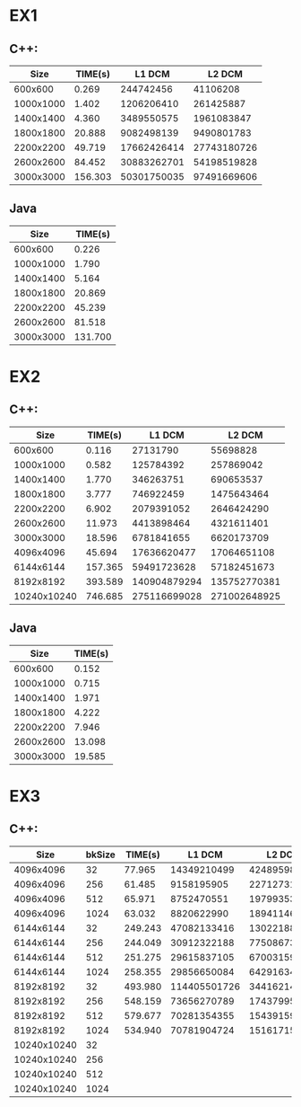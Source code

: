 # EX1
## C++:
 
| Size     |TIME(s) | L1 DCM     | L2 DCM     |
|----------|--------|------------|------------|
|600x600   |0.269   |244742456   |41106208    |
|1000x1000 |1.402   |1206206410  |261425887   |
|1400x1400 |4.360   |3489550575  |1961083847  |
|1800x1800 |20.888  |9082498139  |9490801783  |
|2200x2200 |49.719  |17662426414 |27743180726 |
|2600x2600 |84.452  |30883262701 |54198519828 |
|3000x3000 |156.303 |50301750035 |97491669606 |

## Java

| Size     | TIME(s)|
|----------|--------|
|600x600   |0.226   |
|1000x1000 |1.790   |
|1400x1400 |5.164   |
|1800x1800 |20.869  |
|2200x2200 |45.239  |
|2600x2600 |81.518  |
|3000x3000 |131.700 |

# EX2
## C++:

| Size       |TIME(s) | L1 DCM      | L2 DCM      |
|------------|--------|-------------|-------------|
|600x600     |0.116   |27131790     |55698828     |
|1000x1000   |0.582   |125784392    |257869042    |
|1400x1400   |1.770   |346263751    |690653537    |
|1800x1800   |3.777   |746922459    |1475643464   |
|2200x2200   |6.902   |2079391052   |2646424290   |
|2600x2600   |11.973  |4413898464   |4321611401   |
|3000x3000   |18.596  |6781841655   |6620173709   |
|4096x4096   |45.694  |17636620477  |17064651108  |
|6144x6144   |157.365 |59491723628  |57182451673  |
|8192x8192   |393.589 |140904879294 |135752770381 |
|10240x10240 |746.685 |275116699028 |271002648925 |

## Java

| Size       | TIME(s) |
|------------|---------|
|600x600     |0.152    |
|1000x1000   |0.715    |
|1400x1400   |1.971    |
|1800x1800   |4.222    |
|2200x2200   |7.946    |
|2600x2600   |13.098   |
|3000x3000   |19.585   |

# EX3 
## C++:

| Size       |bkSize |TIME(s) | L1 DCM      | L2 DCM      |
|------------|-------|--------|-------------|-------------|
|4096x4096   |32     |77.965  |14349210499  |42489598240  |
|4096x4096   |256    |61.485  |9158195905   |22712731858  |
|4096x4096   |512    |65.971  |8752470551   |19799353956  |
|4096x4096   |1024   |63.032  |8820622990   |18941146075  |
|6144x6144   |32     |249.243 |47082133416  |130221884528 |
|6144x6144   |256    |244.049 |30912322188  |77508673038s |
|6144x6144   |512    |251.275 |29615837105  |67003159045  |
|6144x6144   |1024   |258.355 |29856650084  |64291634469  |
|8192x8192   |32     |493.980 |114405501726 |344162148029 |
|8192x8192   |256    |548.159 |73656270789  |174379953299 |
|8192x8192   |512    |579.677  |70281354355  |154391593919 |
|8192x8192   |1024   |534.940  |70781904724  |151617154856 |
|10240x10240 |32     ||||
|10240x10240 |256    ||||
|10240x10240 |512    ||||
|10240x10240 |1024   ||||